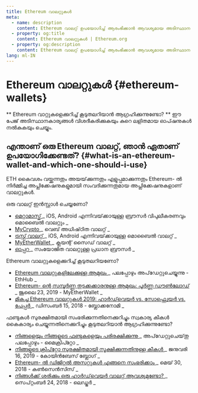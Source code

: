 ```yaml
---
title: Ethereum വാലറ്റുകള്‍
meta:
  - name: description
    content: Ethereum വാലറ്റ് ഉപയോഗിച്ച് ആരംഭിക്കാൻ ആവശ്യമായ അടിസ്ഥാന വിവരങ്ങൾ.
  - property: og:title
    content: Ethereum വാലറ്റുകള്‍ | Ethereum.org
  - property: og:description
    content: Ethereum വാലറ്റ് ഉപയോഗിച്ച് ആരംഭിക്കാൻ ആവശ്യമായ അടിസ്ഥാന വിവരങ്ങൾ.
lang: ml-IN
---
```


# Ethereum വാലറ്റുകള്‍ {#ethereum-wallets}

<div class="featured">

** Ethereum വാറ്റുകളെക്കുറിച്ച് കൂടുതലറിയാൻ ആഗ്രഹിക്കുന്നുണ്ടോ? ** ഈ പേജ് അടിസ്ഥാനകാര്യങ്ങൾ വിശദീകരിക്കുകയും കുറെ ലളിതമായ ഓപ്ഷനുകൾ നൽകുകയും ചെയ്യും.

</div>

## എന്താണ് ഒരു Ethereum വാലറ്റ്, ഞാൻ ഏതാണ് ഉപയോഗിക്കേണ്ടത്? {#what-is-an-ethereum-wallet-and-which-one-should-i-use}

ETH കൈവശം വയ്ക്കുന്നതും അയയ്‌ക്കുന്നതും എളുപ്പമാക്കുന്നതും Ethereum- ൽ നിർമ്മിച്ച അപ്ലിക്കേഷനുകളുമായി സംവദിക്കുന്നതുമായ അപ്ലിക്കേഷനുകളാണ് വാലറ്റുകൾ.

ഒരു വാലറ്റ് ഇൻസ്റ്റാൾ ചെയ്യണോ?

- [ മെറ്റാമാസ്ക് ](https://metamask.io) _ iOS, Android എന്നിവയ്‌ക്കായുള്ള ബ്രൗസർ വിപുലീകരണവും മൊബൈൽ വാലറ്റും _
- [ MyCrypto ](https://mycrypto.com) _ വെബ് അധിഷ്‌ഠിത വാലറ്റ് _
- [ ട്രസ്റ്റ് വാലറ്റ് ](https://trustwallet.com/) _ iOS, Android എന്നിവയ്‌ക്കായുള്ള മൊബൈൽ വാലറ്റ് _
- [ MyEtherWallet ](https://www.myetherwallet.com/) _ ക്ലയന്റ് സൈഡ് വാലറ്റ് _
- [ ഓപ്പറ ](https://www.opera.com/crypto) _ സംയോജിത വാലറ്റുള്ള പ്രധാന ബ്രൗസർ _

Ethereum വാലറ്റുകളെക്കുറിച്ച് കൂടുതലറിയണോ?

- [ Ethereum വാലറ്റുകളിലേക്കുള്ള ആമുഖം ](https://docs.ethhub.io/using-ethereum/wallets/intro-to-ethereum-wallets/) _ പലപ്പോഴും അപ്‌ഡേറ്റുചെയ്യുന്നു - EthHub _
- [ Ethereum- ന്റെ സമ്പൂർണ്ണ തുടക്കക്കാരനുള്ള ആമുഖം: പൂർണ്ണ ഡൗൺ‌ലോഡ് ](https://www.mewtopia.com/absolute-beginners-guide/) _ ജൂലൈ 23, 2019 - MyEtherWallet _
- [ മികച്ച Ethereum വാലറ്റുകള്‍ 2019: ഹാർഡ്‌വെയർ vs. സോഫ്റ്റ്വെയർ vs. പേപ്പർ ](https://blockonomi.com/best-ethereum-wallets/) _ ഡിസംബർ 15, 2018 - ബ്ലോക്കനോമി _

ഫണ്ടുകൾ സുരക്ഷിതമായി സംഭരിക്കുന്നതിനെക്കുറിച്ചും സ്വകാര്യ കീകൾ കൈകാര്യം ചെയ്യുന്നതിനെക്കുറിച്ചും കൂടുതലറിയാൻ ആഗ്രഹിക്കുന്നുണ്ടോ?

- [ നിങ്ങളെയും നിങ്ങളുടെ ഫണ്ടുകളെയും പരിരക്ഷിക്കുന്നു ](https://support.mycrypto.com/staying-safe/protecting-yourself-and-your-funds) _ അപ്‌ഡേറ്റുചെയ്‌തു പലപ്പോഴും - മൈക്രിപ്റ്റോ _
- [ നിങ്ങളുടെ ക്രിപ്‌റ്റോ സുരക്ഷിതമായി സൂക്ഷിക്കുന്നതിനുള്ള കീകൾ ](https://blog.coinbase.com/the-keys-to-keeping-your-crypto-safe-96d497cce6cf) _ ജനുവരി 16, 2019 - കോയിൻബേസ് ബ്ലോഗ് _
- [ Ethereum- ൽ ഡിജിറ്റൽ അസറ്റുകൾ എങ്ങനെ സംഭരിക്കാം ](https://media.consensys.net/how-to-store-digital-assets-on-ethereum-a2bfdcf66bd0) _ മെയ് 30, 2018 - കൺസെൻസിസ് _
- [ നിങ്ങൾക്ക് ശരിക്കും ഒരു ഹാർഡ്‌വെയർ വാലറ്റ് ആവശ്യമുണ്ടോ? ](https://medium.com/ledger-on-security-and-blockchain/ledger-101-part-1-do-you-really-need-a-hardware-wallet-7f5abbadd945) _ സെപ്റ്റംബർ 24, 2018 - ലെഡ്ജർ _
